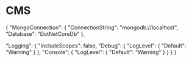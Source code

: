 # CMS
{
  "MongoConnection": {
    "ConnectionString": "mongodb://localhost",
    "Database": "DotNetCoreDb"
  },

  "Logging": {
    "IncludeScopes": false,
    "Debug": {
      "LogLevel": {
        "Default": "Warning"
      }
    },
    "Console": {
      "LogLevel": {
        "Default": "Warning"
      }
    }
  }
}
